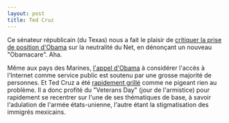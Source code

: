 ```yaml
---
layout: post
title: Ted Cruz
---
```

Ce sénateur républicain (du Texas) nous a fait le plaisir de
[critiquer la prise de position d'Obama](https://www.facebook.com/SenatorTedCruz/posts/641819565930347)
sur la neutralité du Net, en dénonçant un nouveau "Obamacare". Aha.

Même aux pays des Marines, [l'appel d'Obama](http://nyti.ms/1yq8jVb) à
considérer l'accès à l'Internet comme service public est soutenu par
une grosse majorité de personnes. Et Ted Cruz a été
[rapidement grillé](http://theoatmeal.com/blog/net_neutrality) comme ne
pigeant rien au problème. Il a donc profité du "Veterans Day" (jour de
l'armistice) pour rapidement se recentrer sur l'une de ses thématiques
de base, à savoir l'adulation de l'armée états-unienne, l'autre étant la
stigmatisation des immigrés mexicains.
